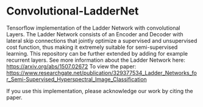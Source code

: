 # Convolutional-LadderNet
Tensorflow implementation of the Ladder Network with convolutional Layers. The Ladder Network consists of an Encoder and Decoder with lateral skip connections that jointly optimize a supervised and unsupervised cost function, thus making it extremely suitable for semi-supervised learning. This repository can be further extended by adding for example recurrent layers. See more information about the Ladder Network here: https://arxiv.org/abs/1507.02672
To view the paper: https://www.researchgate.net/publication/329377534_Ladder_Networks_for_Semi-Supervised_Hyperspectral_Image_Classification

If you use this implementation, please acknowledge our work by citing the paper.
